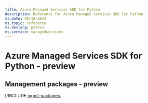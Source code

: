 ```yaml
---
title: Azure Managed Services SDK for Python
description: Reference for Azure Managed Services SDK for Python
ms.date: 09/18/2024
ms.topic: reference
ms.devlang: python
ms.service: managedservices
---
```

# Azure Managed Services SDK for Python - preview

## Management packages - preview
[!INCLUDE [mgmt-packages](managed-services-mgmt-index.md)]